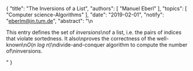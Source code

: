 {
    "title": "The Inversions of a List",
    "authors": [
        "Manuel Eberl"
    ],
    "topics": [
        "Computer science-Algorithms"
    ],
    "date": "2019-02-01",
    "notify": "eberlm@in.tum.de",
    "abstract": "\n<p>This entry defines the set of <em>inversions</em>\nof a list, i.e. the pairs of indices that violate sortedness. It also\nproves the correctness of the well-known\n<em>O</em>(<em>n log n</em>)\ndivide-and-conquer algorithm to compute the number of\ninversions.</p>"
}